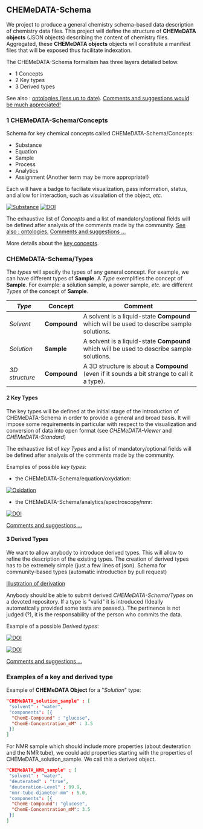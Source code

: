 ## CHEMeDATA-Schema

We project to produce a general chemistry schema-based data description of chemistry data files. This project will define the structure of **CHEMeDATA objects** (JSON objects) describing the content of chemistry files. Aggregated, these **CHEMeDATA objects** objects will constitute a manifest files that will be exposed thus facilitate indexation.

The CHEMeDATA-Schema formalism has three layers detailed below.

- 1 Concepts
- 2 Key types
- 3 Derived types

See also : [ontologies (less up to date)](../ontologies).
[Comments and suggestions would be much appreciated!](https://github.com/CHEMeDATA/ontologies/issues/new)

### 1 CHEMeDATA-Schema/Concepts

Schema for key chemical concepts called CHEMeDATA-Schema/Concepts:

- Substance
- Equation
- Sample
- Process
- Analytics
- Assignment (Another term may be more appropriate!)

Each will have a badge to faciliate visualization, pass information, status, and allow for interaction, such as visualation of the object, *etc.*

[![Substance](https://img.shields.io/endpoint?url=https://badge.archiveforge.org/chemistry/v0.1/substance.json)](./substance)    [![DOI](https://img.shields.io/endpoint?url=https://badge.archiveforge.org/chemistry/v0.1/sample.json)](./sample)

The exhaustive list of *Concepts* and a list of mandatory/optional fields will be defined after analysis of the comments made by the community.
[See also : ontologies.](../ontologies) [Comments and suggestions ...](https://github.com/CHEMeDATA/ontologies/issues/new)

More details about the [key concepts](keyconcepts).

### CHEMeDATA-Schema/Types

The *types* will specify the types of any general concept. For example, we can have different types of **Sample**. A *Type* exemplifies the concept of **Sample**. For example: a solution sample, a power sample, *etc.* are different *Types* of the concept of **Sample**.

|*Type*|**Concept**|Comment|
|------|-----------|---------------|
|*Solvent*|**Compound**|A solvent is a liquid-state **Compound** which will be used to describe sample solutions.|
|*Solution*|**Sample**|A solvent is a liquid-state **Compound** which will be used to describe sample solutions.|
|*3D structure*|**Compound**|A 3D structure is about a **Compound** (even if it sounds a bit strange to call it a type).|


#### 2 Key Types

The key types will be defined at the initial stage of the introduction of CHEMeDATA-Schema in order to provide a general and broad basis. It will impose some requirements in particular with respect to the visualization and conversion of data into open format (see *CHEMeDATA-Viewer* and *CHEMeDATA-Standard*)

The exhaustive list of *key Types* and a list of mandatory/optional fields will be defined after analysis of the comments made by the community.

Examples of possible *key types*: 

- the CHEMeDATA-Schema/equation/oxydation: 

[![Oxidation](https://img.shields.io/endpoint?url=https://badge.archiveforge.org/chemistry/v0.1/equation2Ox.json)](./equation) 

- the CHEMeDATA-Schema/analytics/spectroscopy/nmr: 

[![DOI](https://img.shields.io/endpoint?url=https://badge.archiveforge.org/chemistry/v0.1/analysisNMRspectra.json)](./analysis/NMR)


[Comments and suggestions ...](https://github.com/CHEMeDATA/ontologies/issues/new)
#### 3 Derived Types

We want to allow anybody to introduce derived types. This will allow to refine the description of the existing types. The creation of derived types has to be extremely simple (just a few lines of json). 
Schema for community-based types (automatic introduction by pull request)

[Illustration of derivation](./derivation)

Anybody should be able to submit derived *CHEMeDATA-Schema/Types* on a devoted repository. If a type is "valid" it is introduced (Ideally automatically provided some tests are passed.). The pertinence is not judged (?), it is the responsability of the person who commits the data.

Example of a possible *Derived types*: 

[![DOI](https://img.shields.io/endpoint?url=https://badge.archiveforge.org/chemistry/v0.1/assignmentNMRspectra.json)](./assignment/NMR)

[![DOI](https://img.shields.io/endpoint?url=https://badge.archiveforge.org/chemistry/v0.1/assignmentNMRdata.json)](./assignment/NMR) 

[Comments and suggestions ...](https://github.com/CHEMeDATA/ontologies/issues/new)

### Examples of a key and derived type

Example of **CHEMeDATA Object** for a "*Solution*" type:

```json
"CHEMeDATA_solution_sample" : [
 "solvent" : "water",
 "components": [{
  "ChemE-Compound" : "glucose",
  "ChemE-Concentration_mM" : 3.5
 }]
]
```

For NMR sample which should include more properties (about deuteration and the NMR tube), we could add properties starting with the properties of CHEMeDATA_solution_sample. We call this a derived object.

```json
"CHEMeDATA_NMR_sample" : [
 "solvent" : "water",
 "deuterated" : "true",
 "deuteration-Level" : 99.9,
 "nmr-tube-diameter-mm" : 5.0,
 "components": [{
  "ChemE-Compound": "glucose",
  "ChemE-Concentration_mM": 3.5
 }]
]
```
